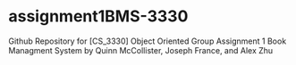 # assignment1BMS-3330
Github Repository for [CS_3330] Object Oriented Group Assignment 1 Book Managment System by Quinn McCollister, Joseph France, and Alex Zhu
